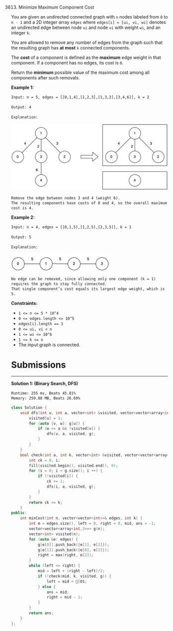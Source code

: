 3613. Minimize Maximum Component Cost

You are given an undirected connected graph with `n` nodes labeled from `0` to `n - 1` and a 2D integer array `edges` where `edges[i] = [ui, vi, wi]` denotes an undirected edge between node `ui` and node `vi` with weight `wi`, and an integer `k`.

You are allowed to remove any number of edges from the graph such that the resulting graph has **at most** `k` connected components.

The **cost** of a component is defined as the **maximum** edge weight in that component. If a component has no edges, its cost is `0`.

Return the **minimum** possible value of the maximum cost among all components after such removals.

 

**Example 1:**
```
Input: n = 5, edges = [[0,1,4],[1,2,3],[1,3,2],[3,4,6]], k = 2

Output: 4

Explanation:
```
![3613_minimizemaximumm.jpg](img/3613_minimizemaximumm.jpg)
```
Remove the edge between nodes 3 and 4 (weight 6).
The resulting components have costs of 0 and 4, so the overall maximum cost is 4.
```

**Example 2:**
```
Input: n = 4, edges = [[0,1,5],[1,2,5],[2,3,5]], k = 1

Output: 5

Explanation:
```
![3613_minmax2.jpg](img/3613_minmax2.jpg)
```
No edge can be removed, since allowing only one component (k = 1) requires the graph to stay fully connected.
That single component’s cost equals its largest edge weight, which is 5.
```

**Constraints:**

* `1 <= n <= 5 * 10^4`
* `0 <= edges.length <= 10^5`
* `edges[i].length == 3`
* `0 <= ui, vi < n`
* `1 <= wi <= 10^6`
* `1 <= k <= n`
* The input graph is connected.

# Submissions
---
**Solution 1: (Binary Search, DFS)**
```
Runtime: 255 ms, Beats 45.81%
Memory: 259.88 MB, Beats 26.69%
```
```c++
class Solution {
    void dfs(int u, int a, vector<int> &visited, vector<vector<array<int,2>>> &g) {
        visited[u] = 1;
        for (auto [v, w]: g[u]) {
            if (w <= a && !visited[v]) {
                dfs(v, a, visited, g);
            }
        }
    }
    bool check(int a, int k, vector<int> &visited, vector<vector<array<int,2>>> &g) {
        int ck = 0, i;
        fill(visited.begin(), visited.end(), 0);
        for (i = 0; i < g.size(); i ++) {
            if (!visited[i]) {
                ck += 1;
                dfs(i, a, visited, g);
            }
        }
        return ck <= k;
    }
public:
    int minCost(int n, vector<vector<int>>& edges, int k) {
        int m = edges.size(), left = 0, right = 0, mid, ans = -1;
        vector<vector<array<int,2>>> g(n);
        vector<int> visited(n);
        for (auto &e: edges) {
            g[e[0]].push_back({e[1], e[2]});
            g[e[1]].push_back({e[0], e[2]});
            right = max(right, e[2]);
        }
        while (left <= right) {
            mid = left + (right - left)/2;
            if (!check(mid, k, visited, g)) {
                left = mid + [O1;
            } else {
                ans = mid;
                right = mid - 1;
            }
        }
        return ans;
    }
};
```
